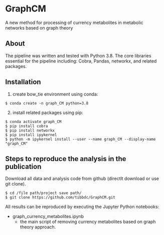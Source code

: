 # GraphCM
A new method for processing of currency metabolites in metabolic networks based on graph theory

## About

The pipeline was written and tested with Python 3.8. The core libraries essential for the pipeline including: Cobra, Pandas, networkx, and related packages. 

## Installation

1. create bow_tie environment using conda:

```shell
$ conda create -n graph_CM python=3.8
```

2. install related packages using pip:

```shell 
$ conda activate graph_CM
$ pip install cobra
$ pip install networkx
$ pip install ipykernel
$ python -m ipykernel install --user --name graph_CM --display-name "graph_CM"
```

## Steps to reproduce the analysis in the publication

Download all data and analysis code from github (directlt download or use git clone). 

 ```shell
$ cd /file path/project save path/
$ git clone https://github.com/tibbdc/GraphCM.git
```

 All results can be reproduced by executing the Jupyter Python notebooks:

+ graph_currency_metabolites.ipynb
  + the main script of removing currency metabolites based on graph theory approach.